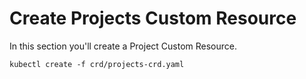 # Create Projects Custom Resource

In this section you'll create a Project Custom Resource.

```shell
kubectl create -f crd/projects-crd.yaml
```
